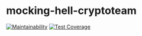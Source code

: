 # mocking-hell-cryptoteam
[![Maintainability](https://api.codeclimate.com/v1/badges/f89c985a24efa593b47a/maintainability)](https://codeclimate.com/github/my-rspec/mocking-hell-cryptoteam/maintainability)
[![Test Coverage](https://api.codeclimate.com/v1/badges/f89c985a24efa593b47a/test_coverage)](https://codeclimate.com/github/my-rspec/mocking-hell-cryptoteam/test_coverage)
